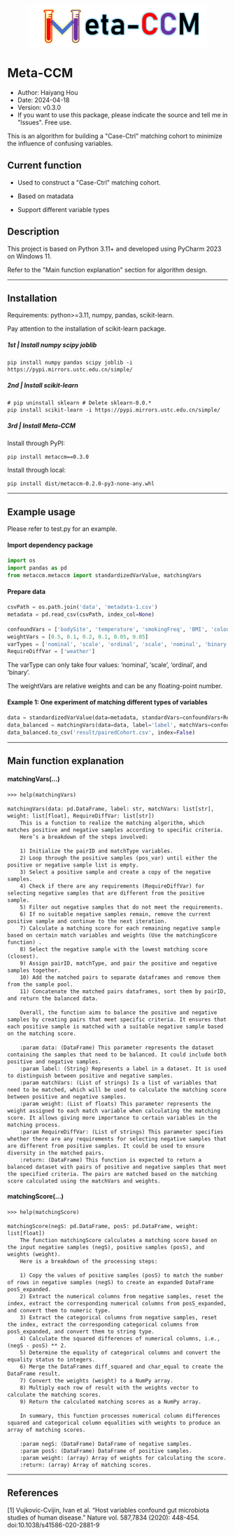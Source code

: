 
<div align=center><img width="410.5" height="94" src="docs/logo.png"/></div>


# Meta-CCM


- Author: Haiyang Hou
- Date: 2024-04-18
- Version: v0.3.0
- If you want to use this package, please indicate the source and tell me in "lssues". Free use.

This is an algorithm for building a "Case-Ctrl" matching cohort to minimize the influence of confusing variables.

## Current function

* Used to construct a "Case-Ctrl" matching cohort.

* Based on matadata

* Support different variable types


## Description

This project is based on Python 3.11+ and developed using PyCharm 2023 on Windows 11.

Refer to the "Main function explanation" section for algorithm design.

-------------

## Installation
Requirements: python>=3.11, numpy, pandas, scikit-learn.

Pay attention to the installation of scikit-learn package.

##### 1st | Install numpy scipy joblib
```commandline
pip install numpy pandas scipy joblib -i https://pypi.mirrors.ustc.edu.cn/simple/
```

##### 2nd | Install scikit-learn
```commandline
# pip uninstall sklearn # Delete sklearn-0.0.*
pip install scikit-learn -i https://pypi.mirrors.ustc.edu.cn/simple/
```

##### 3rd | Install Meta-CCM

Install through PyPI:
```commandline
pip install metaccm==0.3.0
```
Install through local:
```commandline
pip install dist/metaccm-0.2.0-py3-none-any.whl
```

-------------

## Example usage

Please refer to test.py for an example.

#### Import dependency package
```python
import os
import pandas as pd
from metaccm.metaccm import standardizedVarValue, matchingVars
```
#### Prepare data
```python
csvPath = os.path.join('data', 'metadata-1.csv')
metadata = pd.read_csv(csvPath, index_col=None)

confoundVars = ['bodySite', 'temperature', 'smokingFreq', 'BMI', 'colour', 'gender']
weightVars = [0.5, 0.1, 0.2, 0.1, 0.05, 0.05]
varTypes = ['nominal', 'scale', 'ordinal', 'scale', 'nominal', 'binary']
RequireDiffVar = ['weather']
```

The varType can only take four values: ‘nominal’, ‘scale’, ‘ordinal’, and ‘binary’.

The weightVars are relative weights and can be any floating-point number.

#### Example 1: One experiment of matching different types of variables
```python
data = standardizedVarValue(data=metadata, standardVars=confoundVars+RequireDiffVar, varType=varTypes+['nominal'])
data_balanced = matchingVars(data=data, label='label', matchVars=confoundVars, weight=weightVars, RequireDiffVar=RequireDiffVar)
data_balanced.to_csv('result/pairedCohort.csv', index=False)
```

-------------

## Main function explanation

#### matchingVars(...)
```text
>>> help(matchingVars)

matchingVars(data: pd.DataFrame, label: str, matchVars: list[str], weight: list[float], RequireDiffVar: list[str])
    This is a function to realize the matching algorithm, which matches positive and negative samples according to specific criteria.
    Here’s a breakdown of the steps involved:
    
    1) Initialize the pairID and matchType variables.
    2) Loop through the positive samples (pos_var) until either the positive or negative sample list is empty.
    3) Select a positive sample and create a copy of the negative samples.
    4) Check if there are any requirements (RequireDiffVar) for selecting negative samples that are different from the positive sample.
    5) Filter out negative samples that do not meet the requirements.
    6) If no suitable negative samples remain, remove the current positive sample and continue to the next iteration.
    7) Calculate a matching score for each remaining negative sample based on certain match variables and weights (Use the matchingScore function) .
    8) Select the negative sample with the lowest matching score (closest).
    9) Assign pairID, matchType, and pair the positive and negative samples together.
    10) Add the matched pairs to separate dataframes and remove them from the sample pool.
    11) Concatenate the matched pairs dataframes, sort them by pairID, and return the balanced data.
    
    Overall, the function aims to balance the positive and negative samples by creating pairs that meet specific criteria. It ensures that each positive sample is matched with a suitable negative sample based on the matching score.
    
    :param data: (DataFrame) This parameter represents the dataset containing the samples that need to be balanced. It could include both positive and negative samples.
    :param label: (String) Represents a label in a dataset. It is used to distinguish between positive and negative samples.
    :param matchVars: (List of strings) Is a list of variables that need to be matched, which will be used to calculate the matching score between positive and negative samples.
    :param weight: (List of floats) This parameter represents the weight assigned to each match variable when calculating the matching score. It allows giving more importance to certain variables in the matching process.
    :param RequireDiffVar: (List of strings) This parameter specifies whether there are any requirements for selecting negative samples that are different from positive samples. It could be used to ensure diversity in the matched pairs.
    :return: (DataFrame) This function is expected to return a balanced dataset with pairs of positive and negative samples that meet the specified criteria. The pairs are matched based on the matching score calculated using the matchVars and weights.

```


#### matchingScore(...)
```text
>>> help(matchingScore)

matchingScore(negS: pd.DataFrame, posS: pd.DataFrame, weight: list[float])
    The function matchingScore calculates a matching score based on the input negative samples (negS), positive samples (posS), and weights (weight).
    Here is a breakdown of the processing steps:
    
    1) Copy the values of positive samples (posS) to match the number of rows in negative samples (negS) to create an expanded DataFrame posS_expanded.
    2) Extract the numerical columns from negative samples, reset the index, extract the corresponding numerical columns from posS_expanded, and convert them to numeric type.
    3) Extract the categorical columns from negative samples, reset the index, extract the corresponding categorical columns from posS_expanded, and convert them to string type.
    4) Calculate the squared differences of numerical columns, i.e., (negS - posS) ** 2.
    5) Determine the equality of categorical columns and convert the equality status to integers.
    6) Merge the DataFrames diff_squared and char_equal to create the DataFrame result.
    7) Convert the weights (weight) to a NumPy array.
    8) Multiply each row of result with the weights vector to calculate the matching scores.
    9) Return the calculated matching scores as a NumPy array.
    
    In summary, this function processes numerical column differences squared and categorical column equalities with weights to produce an array of matching scores.
    
    :param negS: (DataFrame) DataFrame of negative samples.
    :param posS: (DataFrame) DataFrame of positive samples.
    :param weight: (array) Array of weights for calculating the score.
    :return: (array) Array of matching scores.
```

-------------

## References
[1] Vujkovic-Cvijin, Ivan et al. “Host variables confound gut microbiota studies of human disease.” Nature vol. 587,7834 (2020): 448-454. doi:10.1038/s41586-020-2881-9

